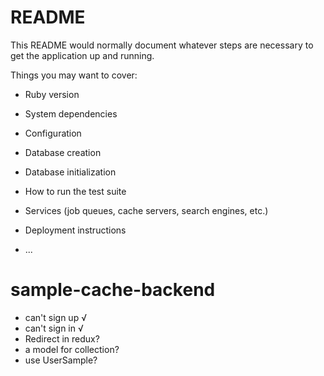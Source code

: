 # README

This README would normally document whatever steps are necessary to get the
application up and running.

Things you may want to cover:

* Ruby version

* System dependencies

* Configuration

* Database creation

* Database initialization

* How to run the test suite

* Services (job queues, cache servers, search engines, etc.)

* Deployment instructions

* ...
# sample-cache-backend


- can't sign up √
- can't sign in √
- Redirect in redux?
- a model for collection?
- use UserSample?
 
